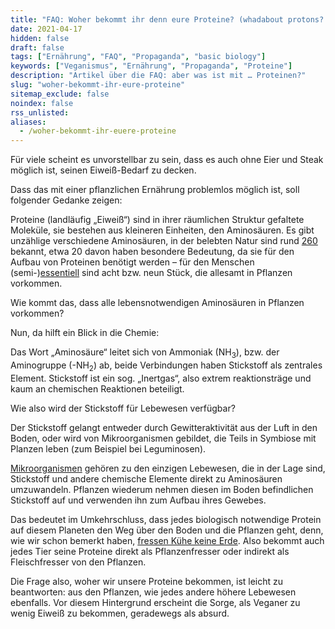 ```yaml
---
title: "FAQ: Woher bekommt ihr denn eure Proteine? (whadabout protons?!)"
date: 2021-04-17
hidden: false
draft: false
tags: ["Ernährung", "FAQ", "Propaganda", "basic biology"]
keywords: ["Veganismus", "Ernährung", "Propaganda", "Proteine"]
description: "Artikel über die FAQ: aber was ist mit … Proteinen?"
slug: "woher-bekommt-ihr-eure-proteine"
sitemap_exclude: false
noindex: false
rss_unlisted:
aliases:
  - /woher-bekommt-ihr-euere-proteine
---
```


Für viele scheint es unvorstellbar zu sein, dass es auch ohne Eier und Steak möglich ist, seinen Eiweiß-Bedarf zu decken.

Dass das mit einer pflanzlichen Ernährung problemlos möglich ist, soll folgender Gedanke zeigen:

Proteine (landläufig „Eiweiß“) sind in ihrer räumlichen Struktur gefaltete Moleküle, sie bestehen aus kleineren Einheiten, den Aminosäuren. Es gibt unzählige verschiedene Aminosäuren, in der belebten Natur sind rund [260](https://www.spektrum.de/lexikon/biologie/aminosaeuren/2870) bekannt, etwa 20 davon haben besondere Bedeutung, da sie für den Aufbau von Proteinen benötigt werden – für den Menschen (semi-)[essentiell](https://de.m.wikipedia.org/wiki/Essentielle_Aminosäure) sind acht bzw. neun Stück, die allesamt in Pflanzen vorkommen.

Wie kommt das, dass alle lebensnotwendigen Aminosäuren in Pflanzen vorkommen?

Nun, da hilft ein Blick in die Chemie:

Das Wort „Aminosäure“ leitet sich von Ammoniak (NH<sub>3</sub>), bzw. der Aminogruppe (-NH<sub>2</sub>) ab, beide Verbindungen haben Stickstoff als zentrales Element. Stickstoff ist ein sog. „Inertgas“, also extrem reaktionsträge und kaum an chemischen Reaktionen beteiligt.

Wie also wird der Stickstoff für Lebewesen verfügbar?

Der Stickstoff gelangt entweder durch Gewitteraktivität aus der Luft in den Boden, oder wird von Mikroorganismen gebildet, die Teils in Symbiose mit Planzen leben (zum Beispiel bei Leguminosen).

[Mikroorganismen](https://de.wikipedia.org/wiki/Stickstoff#Nat%C3%BCrliches_Vorkommen_und_Kreislauf_des_Stickstoffs) gehören zu den einzigen Lebewesen, die in der Lage sind, Stickstoff und andere chemische Elemente direkt zu Aminosäuren umzuwandeln. Pflanzen wiederum nehmen diesen im Boden befindlichen Stickstoff auf und verwenden ihn zum Aufbau ihres Gewebes.

Das bedeutet im Umkehrschluss, dass jedes biologisch notwendige Protein auf diesem Planeten den Weg über den Boden und die Pflanzen geht, denn, wie wir schon bemerkt haben, [fressen Kühe keine Erde](https://dieses-veganismus.de/posts/2021/faq/woher-bekommt-ihr-euer-calcium/#erde). Also bekommt auch jedes Tier seine Proteine direkt als Pflanzenfresser oder indirekt als Fleischfresser von den Pflanzen.

Die Frage also, woher wir unsere Proteine bekommen, ist leicht zu beantworten: aus den Pflanzen, wie jedes andere höhere Lebewesen ebenfalls. Vor diesem Hintergrund erscheint die Sorge, als Veganer zu wenig Eiweiß zu bekommen, geradewegs als absurd.
